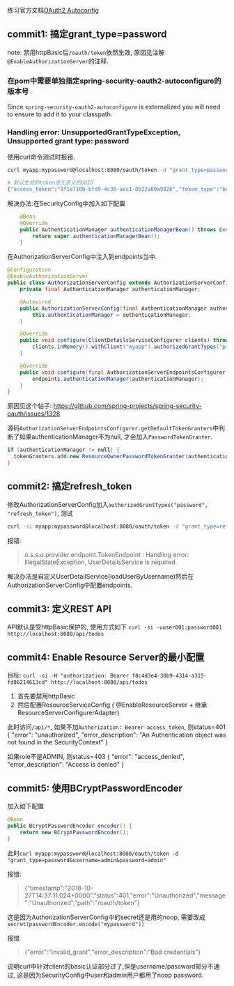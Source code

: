 

练习官方文档[OAuth2 Autoconfig](https://docs.spring.io/spring-security-oauth2-boot/docs/2.0.6.RELEASE/reference/htmlsingle/)

## commit1: 搞定grant_type=password
note: 禁用httpBasic后`/oauth/token`依然生效, 原因见注解`@EnableAuthorizationServer`的注释.

### 在pom中需要单独指定spring-security-oauth2-autoconfigure的版本号
Since `spring-security-oauth2-autoconfigure` is externalized you will need to ensure to add it to your classpath.

### Handling error: UnsupportedGrantTypeException, Unsupported grant type: password
使用curl命令测试时报错.

```sh
curl myapp:mypassword@localhost:8080/oauth/token -d "grant_type=password&username=user001&password=password001"

# 默认生成的token是无意义的UUID
{"access_token":"9f1e710b-bfd9-4c38-aec1-0b22a80a982b","token_type":"bearer","expires_in":43199,"scope":"all"}
```

解决办法:在SecurityConfig中加入如下配置

```java
	@Bean
	@Override
	public AuthenticationManager authenticationManagerBean() throws Exception {
		return super.authenticationManagerBean();
	}
```

在AuthorizationServerConfig中注入到endpoints当中.

```java
@Configuration
@EnableAuthorizationServer
public class AuthorizationServerConfig extends AuthorizationServerConfigurerAdapter {
	private final AuthenticationManager authenticationManager;

	@Autowired
	public AuthorizationServerConfig(final AuthenticationManager authenticationManager) {
		this.authenticationManager = authenticationManager;
	}

	@Override
	public void configure(ClientDetailsServiceConfigurer clients) throws Exception {
		clients.inMemory().withClient("myapp").authorizedGrantTypes("password").secret("{noop}mypassword").scopes("all");
	}

	@Override
	public void configure(final AuthorizationServerEndpointsConfigurer endpoints) throws Exception {
		endpoints.authenticationManager(authenticationManager);
	}
}
```

原因见这个帖子: https://github.com/spring-projects/spring-security-oauth/issues/1328

源码`AuthorizationServerEndpointsConfigurer.getDefaultTokenGranters`中判断了如果authenticationManager不为null, 才会加入`PasswordTokenGranter`.

```java
if (authenticationManager != null) {
  tokenGranters.add(new ResourceOwnerPasswordTokenGranter(authenticationManager,...));
}
```

## commit2: 搞定refresh_token
修改AuthorizationServerConfig加入`authorizedGrantTypes("password", "refresh_token")`, 测试

```sh
curl -si myapp:mypassword@localhost:8080/oauth/token -d "grant_type=refresh_token&refresh_token=e7ec8488-ec50-4160-a12b-ef72ec5cc2bf"
```

报错:
> o.s.s.o.provider.endpoint.TokenEndpoint  : Handling error: IllegalStateException, UserDetailsService is required.

解决办法是自定义UserDetailService(loadUserByUsername)然后在AuthorizationServerConfig中配置endpoints.

## commit3: 定义REST API
API默认是受httpBasic保护的, 使用方式如下
`curl -si -uuser001:password001 http://localhost:8080/api/todos`

## commit4: Enable Resource Server的最小配置
目标: `curl -si -H "authorization: Bearer f8c4d3e4-30b9-4314-a315-fd86214613cd" http://localhost:8080/api/todos`

1. 首先要禁用httpBasic
2. 然后配置ResourceServiceConfig (`@EnableResourceServer + 继承ResourceServerConfigurerAdapter)

此时访问`/api/*`, 如果不加`Authorization: Bearer access_token`, 则status=401
	{
	  "error": "unauthorized",
	  "error_description": "An Authentication object was not found in the SecurityContext"
	}

如果role不是ADMIN, 则status=403
	{
	  "error": "access_denied",
	  "error_description": "Access is denied"
	}


## commit5: 使用BCryptPasswordEncoder
加入如下配置
```java
@Bean
public BCryptPasswordEncoder encoder() {
    return new BCryptPasswordEncoder();
}
```

此时`curl myapp:mypassword@localhost:8080/oauth/token -d "grant_type=password&username=admin&password=admin"`

报错:
> {"timestamp":"2018-10-27T14:37:11.024+0000","status":401,"error":"Unauthorized","message":"Unauthorized","path":"/oauth/token"}

这是因为AuthorizationServerConfig中的secret还是用的noop, 需要改成`secret(passwordEncoder.encode("mypassword"))`

报错
> {"error":"invalid_grant","error_description":"Bad credentials"}

说明curl中针对client的basic认证部分过了,但是username/password部分不通过, 这是因为SecurityConfig中user和admin用户都用了noop password.



